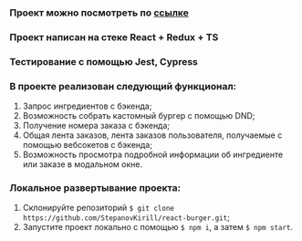 ### Проект можно посмотреть по [ссылке](https://stepanovkirill.github.io/react-burger/)

### Проект написан на стеке React + Redux + TS

### Тестирование с помощью Jest, Cypress

### В проекте реализован следующий функционал:

1. Запрос ингредиентов с бэкенда;
2. Возможность собрать кастомный бургер с помощью DND;
3. Получение номера заказа с бэкенда;
4. Общая лента заказов, лента заказов пользователя, получаемые с помощью вебсокетов с бэкенда;
5. Возможность просмотра подробной информации об ингредиенте или заказе в модальном окне.

### Локальное развертывание проекта:

1. Склонируйте репозиторий `$ git clone https://github.com/StepanovKirill/react-burger.git`;
2. Запустите проект локально с помощью `$ npm i`, а затем `$ npm start`.